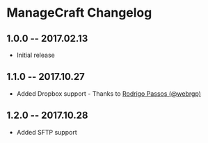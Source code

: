 # ManageCraft Changelog

## 1.0.0 -- 2017.02.13

* Initial release

## 1.1.0 -- 2017.10.27

* Added Dropbox support - Thanks to [Rodrigo Passos (@webrgp)](https://github.com/webrgp)

## 1.2.0 -- 2017.10.28

* Added SFTP support
